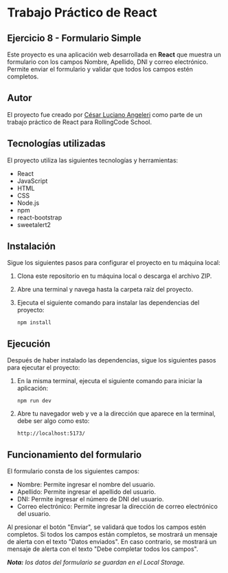 # Trabajo Práctico de React
## Ejercicio 8 - Formulario Simple

Este proyecto es una aplicación web desarrollada en **React** que muestra un formulario con los campos Nombre, Apellido, DNI y correo electrónico. Permite enviar el formulario y validar que todos los campos estén completos.

## Autor

El proyecto fue creado por [César Luciano Angeleri](https://www.linkedin.com/in/cesar-luciano-angeleri/) como parte de un trabajo práctico de React para RollingCode School.

## Tecnologías utilizadas

El proyecto utiliza las siguientes tecnologías y herramientas:

- React
- JavaScript
- HTML
- CSS
- Node.js
- npm
- react-bootstrap
- sweetalert2

## Instalación

Sigue los siguientes pasos para configurar el proyecto en tu máquina local:

1. Clona este repositorio en tu máquina local o descarga el archivo ZIP.
2. Abre una terminal y navega hasta la carpeta raíz del proyecto.
3. Ejecuta el siguiente comando para instalar las dependencias del proyecto:

    ```
    npm install
    ```

## Ejecución

Después de haber instalado las dependencias, sigue los siguientes pasos para ejecutar el proyecto:

1. En la misma terminal, ejecuta el siguiente comando para iniciar la aplicación:

    ```
    npm run dev
    ```

2. Abre tu navegador web y ve a la dirección que aparece en la terminal, debe ser algo como esto:

    ```
    http://localhost:5173/
    ```
## Funcionamiento del formulario

El formulario consta de los siguientes campos:

- Nombre: Permite ingresar el nombre del usuario.
- Apellido: Permite ingresar el apellido del usuario.
- DNI: Permite ingresar el número de DNI del usuario.
- Correo electrónico: Permite ingresar la dirección de correo electrónico del usuario.

Al presionar el botón "Enviar", se validará que todos los campos estén completos. Si todos los campos están completos, se mostrará un mensaje de alerta con el texto "Datos enviados". En caso contrario, se mostrará un mensaje de alerta con el texto "Debe completar todos los campos".

***Nota:** los datos del formulario se guardan en el Local Storage.*